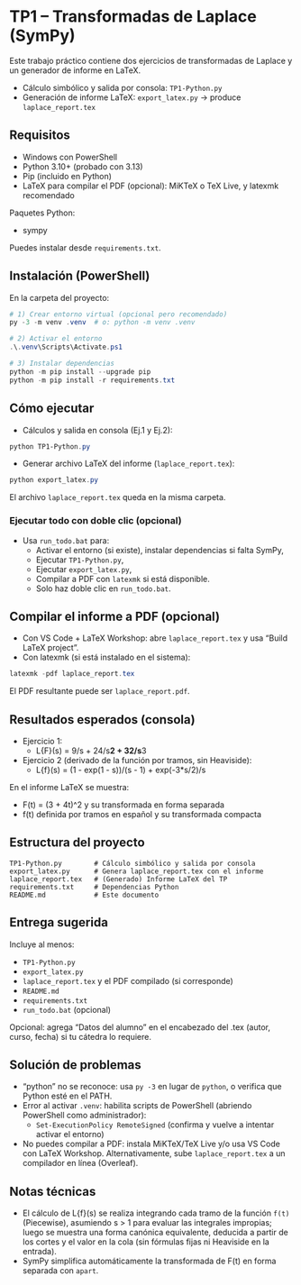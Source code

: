 # TP1 – Transformadas de Laplace (SymPy)

Este trabajo práctico contiene dos ejercicios de transformadas de Laplace y un generador de informe en LaTeX.

- Cálculo simbólico y salida por consola: `TP1-Python.py`
- Generación de informe LaTeX: `export_latex.py` → produce `laplace_report.tex`

## Requisitos
- Windows con PowerShell
- Python 3.10+ (probado con 3.13)
- Pip (incluido en Python)
- LaTeX para compilar el PDF (opcional): MiKTeX o TeX Live, y latexmk recomendado

Paquetes Python:
- sympy

Puedes instalar desde `requirements.txt`.

## Instalación (PowerShell)
En la carpeta del proyecto:

```powershell
# 1) Crear entorno virtual (opcional pero recomendado)
py -3 -m venv .venv  # o: python -m venv .venv

# 2) Activar el entorno
.\.venv\Scripts\Activate.ps1

# 3) Instalar dependencias
python -m pip install --upgrade pip
python -m pip install -r requirements.txt
```

## Cómo ejecutar
- Cálculos y salida en consola (Ej.1 y Ej.2):

```powershell
python TP1-Python.py
```

- Generar archivo LaTeX del informe (`laplace_report.tex`):

```powershell
python export_latex.py
```

El archivo `laplace_report.tex` queda en la misma carpeta.

### Ejecutar todo con doble clic (opcional)
- Usa `run_todo.bat` para:
  - Activar el entorno (si existe), instalar dependencias si falta SymPy,
  - Ejecutar `TP1-Python.py`,
  - Ejecutar `export_latex.py`,
  - Compilar a PDF con `latexmk` si está disponible.
  - Solo haz doble clic en `run_todo.bat`.

## Compilar el informe a PDF (opcional)
- Con VS Code + LaTeX Workshop: abre `laplace_report.tex` y usa “Build LaTeX project”.
- Con latexmk (si está instalado en el sistema):

```powershell
latexmk -pdf laplace_report.tex
```

El PDF resultante puede ser `laplace_report.pdf`.

## Resultados esperados (consola)
- Ejercicio 1:
  - L{F}(s) = 9/s + 24/s**2 + 32/s**3
- Ejercicio 2 (derivado de la función por tramos, sin Heaviside):
  - L{f}(s) = (1 - exp(1 - s))/(s - 1) + exp(-3*s/2)/s

En el informe LaTeX se muestra:
- F(t) = (3 + 4t)^2 y su transformada en forma separada
- f(t) definida por tramos en español y su transformada compacta

## Estructura del proyecto
```
TP1-Python.py        # Cálculo simbólico y salida por consola
export_latex.py      # Genera laplace_report.tex con el informe
laplace_report.tex   # (Generado) Informe LaTeX del TP
requirements.txt     # Dependencias Python
README.md            # Este documento
```

## Entrega sugerida
Incluye al menos:
- `TP1-Python.py`
- `export_latex.py`
- `laplace_report.tex` y el PDF compilado (si corresponde)
- `README.md`
- `requirements.txt`
 - `run_todo.bat` (opcional)

Opcional: agrega “Datos del alumno” en el encabezado del .tex (autor, curso, fecha) si tu cátedra lo requiere.

## Solución de problemas
- “python” no se reconoce: usa `py -3` en lugar de `python`, o verifica que Python esté en el PATH.
- Error al activar `.venv`: habilita scripts de PowerShell (abriendo PowerShell como administrador):
  - `Set-ExecutionPolicy RemoteSigned` (confirma y vuelve a intentar activar el entorno)
- No puedes compilar a PDF: instala MiKTeX/TeX Live y/o usa VS Code con LaTeX Workshop. Alternativamente, sube `laplace_report.tex` a un compilador en línea (Overleaf).

## Notas técnicas
- El cálculo de L{f}(s) se realiza integrando cada tramo de la función `f(t)` (Piecewise), asumiendo s > 1 para evaluar las integrales impropias; luego se muestra una forma canónica equivalente, deducida a partir de los cortes y el valor en la cola (sin fórmulas fijas ni Heaviside en la entrada).
- SymPy simplifica automáticamente la transformada de F(t) en forma separada con `apart`.
